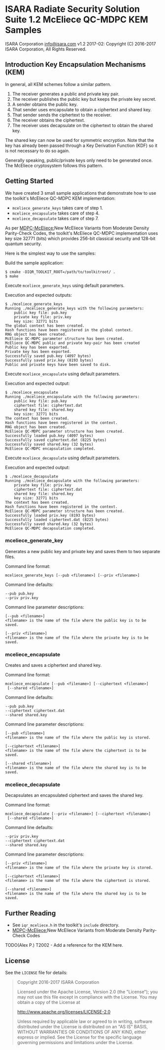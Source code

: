 # ISARA Radiate Security Solution Suite 1.2 McEliece QC-MDPC KEM Samples
ISARA Corporation <info@isara.com>
v1.2 2017-02: Copyright (C) 2016-2017 ISARA Corporation, All Rights Reserved.

## Introduction Key Encapsulation Mechanisms (KEM)

In general, all KEM schemes follow a similar pattern.

1.  The receiver generates a public and private key pair.
2.  The receiver publishes the public key but keeps the private key secret.
3.  A sender obtains the public key.
4.  That sender uses encapsulate to obtain a ciphertext and shared key.
5.  That sender sends the ciphertext to the receiver.
6.  The receiver obtains the ciphertext.
7.  The receiver uses decapsulate on the ciphertext to obtain the shared key.

The shared key can now be used for symmetric encryption. Note that the key has
already been passed through a Key Derivation Function (KDF) so it is not
necessary to do so again.

Generally speaking, public/private keys only need to be generated once.
The McEliece cryptosystem follows this pattern.

## Getting Started

We have created 3 small sample applications that demonstrate how to use the
toolkit's McEliece QC-MDPC KEM implementation:

* `mceliece_generate_keys` takes care of step 1.
* `mceliece_encapsulate` takes care of step 4.
* `mceliece_decapsulate` takes care of step 7.

As per [MDPC-McEliece:](https://eprint.iacr.org/2012/409.pdf)New McEliece
Variants from Moderate Density Parity-Check Codes, the toolkit's
McEliece QC-MDPC implementation uses key size 32771 (bits) which provides
256-bit classical security and 128-bit quantum security.

Here is the simplest way to use the samples:

Build the sample application:

```
$ cmake -DIQR_TOOLKIT_ROOT=/path/to/toolkitroot/ .
$ make
```

Execute `mceliece_generate_keys` using default parameters.

Execution and expected outputs:

```
$ ./mceliece_generate_keys
Running ./mceliece_generate_keys with the following parameters:
    public key file: pub.key
    private key file: priv.key
    key size: 32771 bits
The global context has been created.
Hash functions have been registered in the global context.
RNG object has been created.
McEliece QC-MDPC parameter structure has been created.
McEliece QC-MDPC public and private key-pair has been created
Public key has been exported.
Private key has been exported.
Successfully saved pub.key (4097 bytes)
Successfully saved priv.key (8193 bytes)
Public and private keys have been saved to disk.
```

Execute `mceliece_encapsulate` using default parameters.

Execution and expected output:

```
$ ./mceliece_encapsulate
Running ./mceliece_encapsulate with the following parameters:
    public key file: pub.key
    ciphertext file: ciphertext.dat
    shared key file: shared.key
    key size: 32771 bits
The context has been created.
Hash functions have been registered in the context.
RNG object has been created.
McEliece QC-MDPC parameter structure has been created.
Successfully loaded pub.key (4097 bytes)
Successfully saved ciphertext.dat (8225 bytes)
Successfully saved shared.key (32 bytes)
McEliece QC-MDPC encapsulation completed.
```

Execute `mceliece_decapsulate` using default parameters.

Execution and expected output:

```
$ ./mceliece_decapsulate
Running ./mceliece_decapsulate with the following parameters:
    private key file: priv.key
    ciphertext file: ciphertext.dat
    shared key file: shared.key
    key size: 32771 bits
The context has been created.
Hash functions have been registered in the context.
McEliece QC-MDPC parameter structure has been created.
Successfully loaded priv.key (8193 bytes)
Successfully loaded ciphertext.dat (8225 bytes)
Successfully saved shared.key (32 bytes)
McEliece QC-MDPC decapsulation completed.
```

### mceliece_generate_key

Generates a new public key and private key and saves them to two separate
files.

Command line format:

```
mceliece_generate_keys [--pub <filename>] [--priv <filename>]
```

Command line defaults:

```
--pub pub.key
--priv priv.key
```

Command line parameter descriptions:

```
[--pub <filename>]
<filename> is the name of the file where the public key is to be saved.

[--priv <filename>]
<filename> is the name of the file where the private key is to be saved.
```

### mceliece_encapsulate

Creates and saves a ciphertext and shared key.

Command line format:

```
mceliece_encapsulate [--pub <filename>] [--ciphertext <filename>]
 [--shared <filename>]

```

Command line defaults:

```
--pub pub.key
--ciphertext ciphertext.dat
--shared shared.key
```

Command line parameter descriptions:

```
[--pub <filename>]
<filename> is the name of the file where the public key is stored.

[--ciphertext <filename>]
<filename> is the name of the file where the ciphertext is to be saved.

[--shared <filename>]
<filename> is the name of the file where the shared key is to be saved.
```

### mceliece_decapsulate

Decapsulates an encapsulated ciphertext and saves the shared key.

Command line format:

```
mceliece_decapsulate [--priv <filename>] [--ciphertext <filename>]
 [--shared <filename>]
```

Command line defaults:

```
--priv priv.key
--ciphertext ciphertext.dat
--shared shared.key
```

Command line parameter descriptions:

```
[--priv <filename>]
<filename> is the name of the file where the private key is stored.

[--ciphertext <filename>]
<filename> is the name of the file where the ciphertext is stored.

[--shared <filename>]
<filename> is the name of the file where the shared key is to be saved.
```

## Further Reading

* See `iqr_mceliece.h` in the toolkit's `include` directory.
* [MDPC-McEliece:](https://eprint.iacr.org/2012/409.pdf)New McEliece Variants
  from Moderate Density Parity-Check Codes

TODO(Alex P.) T2002 - Add a reference for the KEM here.

## License

See the `LICENSE` file for details:

> Copyright 2016-2017 ISARA Corporation
> 
> Licensed under the Apache License, Version 2.0 (the "License");
> you may not use this file except in compliance with the License.
> You may obtain a copy of the License at
> 
> http://www.apache.org/licenses/LICENSE-2.0
> 
> Unless required by applicable law or agreed to in writing, software
> distributed under the License is distributed on an "AS IS" BASIS,
> WITHOUT WARRANTIES OR CONDITIONS OF ANY KIND, either express or implied.
> See the License for the specific language governing permissions and
> limitations under the License.
